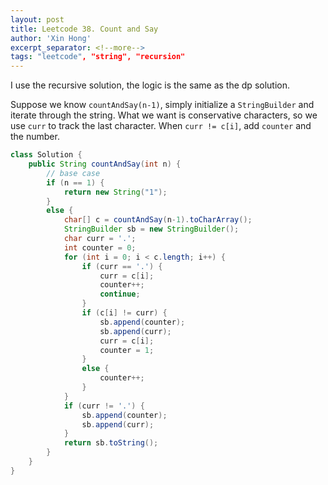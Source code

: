 ```yaml
---
layout: post
title: Leetcode 38. Count and Say
author: 'Xin Hong'
excerpt_separator: <!--more-->
tags: "leetcode", "string", "recursion"
---
```


I use the recursive solution, the logic is the same as the dp solution.

Suppose we know `countAndSay(n-1)`, simply initialize a `StringBuilder` and iterate through the string. What we want is conservative	characters, so we use `curr` to track the last character. When `curr != c[i]`, add `counter` and the number.

```java
class Solution {
    public String countAndSay(int n) {
		// base case
        if (n == 1) {
            return new String("1");
        }
        else {
            char[] c = countAndSay(n-1).toCharArray();
            StringBuilder sb = new StringBuilder();
            char curr = '.';
            int counter = 0;
            for (int i = 0; i < c.length; i++) {
                if (curr == '.') {
                    curr = c[i];
                    counter++;
                    continue;
                }
                if (c[i] != curr) {
                    sb.append(counter);
                    sb.append(curr);
                    curr = c[i];
                    counter = 1;
                }
                else {
                    counter++;
                }
            }
            if (curr != '.') {
                sb.append(counter);
                sb.append(curr);
            }
            return sb.toString();
        }
    }
}
```
